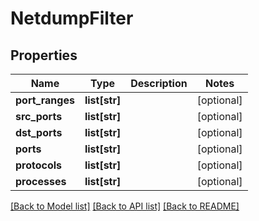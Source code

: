# NetdumpFilter



## Properties
Name | Type | Description | Notes
------------ | ------------- | ------------- | -------------
**port_ranges** | **list[str]** |  | [optional] 
**src_ports** | **list[str]** |  | [optional] 
**dst_ports** | **list[str]** |  | [optional] 
**ports** | **list[str]** |  | [optional] 
**protocols** | **list[str]** |  | [optional] 
**processes** | **list[str]** |  | [optional] 

[[Back to Model list]](../README.md#documentation-for-models) [[Back to API list]](../README.md#documentation-for-api-endpoints) [[Back to README]](../README.md)



